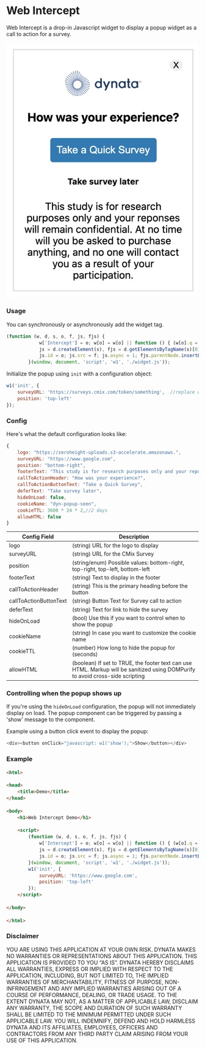 # Web Intercept

Web Intercept is a drop-in Javascript widget to display a popup widget as a call to action for a survey.


![alt text](https://github.com/dynata/web-intercept/blob/master/example.png?raw=true)


### Usage
You can synchronously or asynchronously add the widget tag.

```js
(function (w, d, s, o, f, js, fjs) {
            w['Intercept'] = o; w[o] = w[o] || function () { (w[o].q = w[o].q || []).push(arguments) };
            js = d.createElement(s), fjs = d.getElementsByTagName(s)[0];
            js.id = o; js.src = f; js.async = 1; fjs.parentNode.insertBefore(js, fjs);
        }(window, document, 'script', 'w1', './widget.js'));
```

Initialize the popup using `init` with a configuration object:

```js
w1('init', { 
    surveyURL: 'https://surveys.cmix.com/token/something',  //replace with an actual survey link
    position: 'top-left' 
});
```

### Config

Here's what the default configuration looks like:

```js
{
    logo: "https://zeroheight-uploads.s3-accelerate.amazonaws.",
    surveyURL: "https://www.google.com",
    position: "bottom-right",
    footerText: "This study is for research purposes only and your reponses will remain confidential. At no time will you be asked to purchase anything, and no one will contact you as a result of your participation.",
    callToActionHeader: "How was your experience?",
    callToActionButtonText: "Take a Quick Survey",
    deferText: "Take survey later",
    hideOnLoad: false,
    cookieName: "dyn-popup-seen",
    cookieTTL: 3600 * 24 * 2,//2 days
    allowHTML: false
}
```


| Config  Field | Description   |
| ------------- | ------------  |
| logo  | (string) URL for the logo to display  |
| surveyURL | (string) URL for the CMix Survey  |
| position | (string/enum) Possible values: bottom-right, top-right, top-left, bottom-left  |
| footerText | (string) Text to display in the footer  |
| callToActionHeader | (string) This is the primary heading before the button  |
| callToActionButtonText | (string) Button Text for Survey call to action  |
| deferText | (string) Text for link to hide the survey  |
| hideOnLoad | (bool) Use this if you want to control when to show the popup |
| cookieName | (string) In case you want to customize the cookie name   |
| cookieTTL | (number) How long to hide the popup for  (seconds) |
| allowHTML | (boolean) If set to TRUE, the footer text can use HTML. Markup will be sanitized using DOMPurify to avoid cross-side scripting |


### Controlling when the popup shows up

If you're using the `hideOnLoad` configuration, the popup will not immediately display on load. The popup component can be triggered by passing a 'show' message to the component.

Example using a button click event to display the popup:
```js
<div><button onClick="javascript: w1('show');">Show</button></div>
```


### Example


```html
<html>

<head>
    <title>Demo</title>
</head>

<body>
    <h1>Web Intercept Demo</h1>
    
    <script>
        (function (w, d, s, o, f, js, fjs) {
            w['Intercept'] = o; w[o] = w[o] || function () { (w[o].q = w[o].q || []).push(arguments) };
            js = d.createElement(s), fjs = d.getElementsByTagName(s)[0];
            js.id = o; js.src = f; js.async = 1; fjs.parentNode.insertBefore(js, fjs);
        }(window, document, 'script', 'w1', './widget.js'));
        w1('init', { 
            surveyURL: 'https://www.google.com', 
            position: 'top-left' 
        });
    </script>

</body>

</html>
```


### Disclaimer

YOU ARE USING THIS APPLICATION AT YOUR OWN RISK. DYNATA MAKES NO WARRANTIES OR REPRESENTATIONS ABOUT THIS APPLICATION. THIS APPLICATION IS PROVIDED TO YOU “AS IS”. DYNATA HEREBY DISCLAIMS ALL WARRANTIES, EXPRESS OR IMPLIED WITH RESPECT TO THE APPLICATION, INCLUDING, BUT NOT LIMITED TO, THE IMPLIED WARRANTIES OF MERCHANTABILITY, FITNESS OF PURPOSE, NON-INFRINGEMENT AND ANY IMPLIED WARRANTIES ARISING OUT OF A COURSE OF PERFORMANCE, DEALING, OR TRADE USAGE. TO THE EXTENT DYNATA MAY NOT, AS A MATTER OF APPLICABLE LAW, DISCLAIM ANY WARRANTY, THE SCOPE AND DURATION OF SUCH WARRANTY SHALL BE LIMITED TO THE MINIMUM PERMITTED UNDER SUCH APPLICABLE LAW.  YOU WILL INDEMNIFY, DEFEND AND HOLD HARMLESS DYNATA AND ITS AFFILIATES, EMPLOYEES, OFFICERS AND CONTRACTORS FROM ANY THIRD PARTY CLAIM ARISING FROM YOUR USE OF THIS APPLICATION.
 